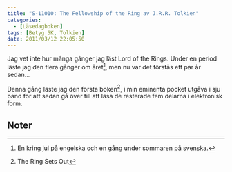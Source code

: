 ```yaml
---
title: "S-11010: The Fellowship of the Ring av J.R.R. Tolkien"
categories:
  - [Läsedagboken]
tags: [Betyg 5K, Tolkien]
date: 2011/03/12 22:05:50
---
```

Jag vet inte hur många gånger jag läst Lord of the Rings. Under en period  läste jag den flera gånger om året[^1], men nu var det förstås ett par år sedan...

Denna gång läste jag den första boken[^2], i min eminenta pocket utgåva i sju band för att sedan gå över till att läsa de resterade fem delarna i elektronisk form.

## Noter

[^1]: En kring jul på engelska och en gång under sommaren på svenska.
[^2]: The Ring Sets Out
